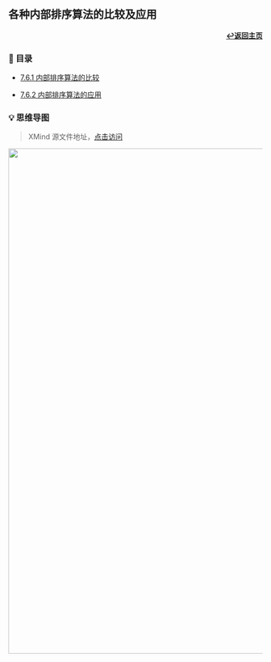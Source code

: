 ## 各种内部排序算法的比较及应用

<div align="right">
    <a href="/README.md"><b>↩返回主页</b></a>
</div>

### 📝 目录

+ [7.6.1 内部排序算法的比较](7.6.1%20内部排序算法的比较.md)

+ [7.6.2 内部排序算法的应用](7.6.2%20内部排序算法的应用.md)

### 💡 思维导图

> XMind 源文件地址，[点击访问](/files/7/7.6.xmind)

<div align="center">
    <img src="/pics/7/7.6.png" width=1000>
</div>